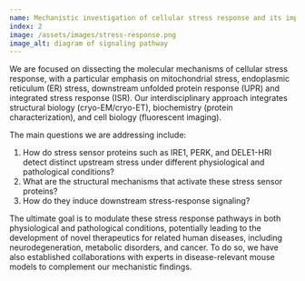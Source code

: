 ```yaml
---
name: Mechanistic investigation of cellular stress response and its implications in human disease
index: 2
image: /assets/images/stress-response.png
image_alt: diagram of signaling pathway
---
```

We are focused on dissecting the molecular mechanisms of cellular stress response, with a particular emphasis on mitochondrial stress, endoplasmic reticulum (ER) stress, downstream unfolded protein response (UPR) and integrated stress response (ISR). Our interdisciplinary approach integrates structural biology (cryo-EM/cryo-ET), biochemistry (protein characterization), and cell biology (fluorescent imaging).

The main questions we are addressing include:

1.	How do stress sensor proteins such as IRE1, PERK, and DELE1-HRI detect distinct upstream stress under different physiological and pathological conditions?
2.	What are the structural mechanisms that activate these stress sensor proteins?
3.	How do they induce downstream stress-response signaling?
   
The ultimate goal is to modulate these stress response pathways in both physiological and pathological conditions, potentially leading to the development of novel therapeutics for related human diseases, including neurodegeneration, metabolic disorders, and cancer. To do so, we have also established collaborations with experts in disease-relevant mouse models to complement our mechanistic findings.

